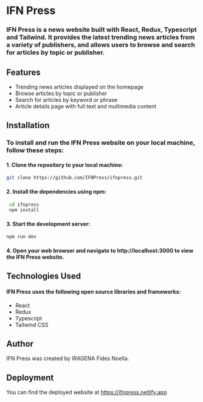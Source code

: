 # IFN Press

### IFN Press is a news website built with React, Redux, Typescript and Tailwind. It provides the latest trending news articles from a variety of publishers, and allows users to browse and search for articles by topic or publisher.

## Features

- Trending news articles displayed on the homepage
- Browse articles by topic or publisher
- Search for articles by keyword or phrase
- Article details page with full text and multimedia content

## Installation

### To install and run the IFN Press website on your local machine, follow these steps:

#### 1. Clone the repository to your local machine:

```bash 
git clone https://github.com/IFNPress/ifnpress.git
``` 
#### 2. Install the dependencies using npm:
```bash
 cd ifnpress
 npm install
```
#### 3. Start the development server:
```bash
npm run dev
```
#### 4. Open your web browser and navigate to http://localhost:3000 to view the IFN Press website.


## Technologies Used

#### IFN Press uses the following open source libraries and frameworks:

- React
- Redux
- Typescript
- Tailwind CSS

## Author
IFN Press was created by IRAGENA Fides Noella.

## Deployment
You can find the deployed website at https://ifnpress.netlify.app 